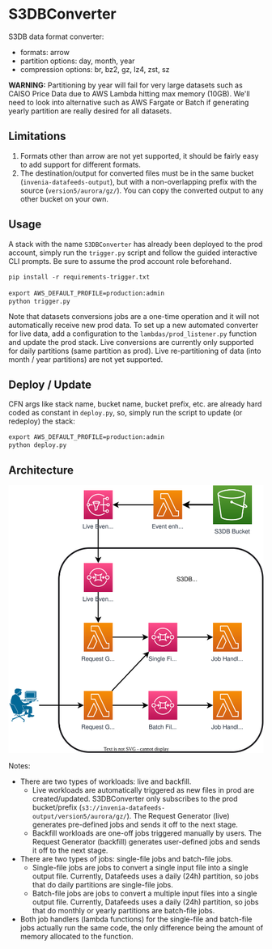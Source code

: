 # S3DBConverter
S3DB data format converter:
* formats: arrow
* partition options: day, month, year
* compression options: br, bz2, gz, lz4, zst, sz

**WARNING:** Partitioning by year will fail for very large datasets such as CAISO Price Data due to AWS Lambda hitting max memory (10GB). We'll need to look into alternative such as AWS Fargate or Batch if generating yearly partition are really desired for all datasets.

## Limitations
1. Formats other than arrow are not yet supported, it should be fairly easy to add support for different formats.
2. The destination/output for converted files must be in the same bucket (`invenia-datafeeds-output`), but with a non-overlapping prefix with the source (`version5/aurora/gz/`). You can copy the converted output to any other bucket on your own.

## Usage
A stack with the name `S3DBConverter` has already been deployed to the prod account, simply run the `trigger.py` script and follow the guided interactive CLI prompts.
Be sure to assume the prod account role beforehand.
```
pip install -r requirements-trigger.txt

export AWS_DEFAULT_PROFILE=production:admin
python trigger.py
```
Note that datasets conversions jobs are a one-time operation and it will not automatically receive new prod data.
To set up a new automated converter for live data, add a configuration to the `lambdas/prod_listener.py` function and update the prod stack.
Live conversions are currently only supported for daily partitions (same partition as prod).
Live re-partitioning of data (into month / year partitions) are not yet supported.

## Deploy / Update
CFN args like stack name, bucket name, bucket prefix, etc. are already hard coded as constant in `deploy.py`, so, simply run the script to update (or redeploy) the stack:
```
export AWS_DEFAULT_PROFILE=production:admin
python deploy.py
```

## Architecture
![S3DBConverter Architecture Diagram](./S3DBConverters.drawio.svg)

Notes:
* There are two types of workloads: live and backfill.
    * Live workloads are automatically triggered as new files in prod are created/updated. S3DBConverter only subscribes to the prod bucket/prefix (`s3://invenia-datafeeds-output/version5/aurora/gz/`). The Request Generator (live) generates pre-defined jobs and sends it off to the next stage.
    * Backfill workloads are one-off jobs triggered manually by users. The Request Generator (backfill) generates user-defined jobs and sends it off to the next stage.
* There are two types of jobs: single-file jobs and batch-file jobs.
    * Single-file jobs are jobs to convert a single input file into a single output file. Currently, Datafeeds uses a daily (24h) partition, so jobs that do daily partitions are single-file jobs.
    * Batch-file jobs are jobs to convert a multiple input files into a single output file. Currently, Datafeeds uses a daily (24h) partition, so jobs that do monthly or yearly partitions are batch-file jobs.
* Both job handlers (lambda functions) for the single-file and batch-file jobs actually run the same code, the only difference being the amount of memory allocated to the function.
